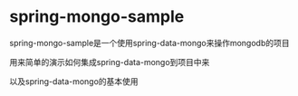 # spring-mongo-sample

spring-mongo-sample是一个使用spring-data-mongo来操作mongodb的项目

用来简单的演示如何集成spring-data-mongo到项目中来

以及spring-data-mongo的基本使用
